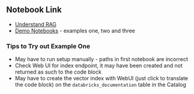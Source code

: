 ## Notebook Link

- [Understand RAG](https://docs.databricks.com/en/generative-ai/retrieval-augmented-generation.html)
- [Demo Notebooks](https://notebooks.databricks.com/demos/llm-rag-chatbot/index.html#) - examples one, two and three

### Tips to Try out Example One

- May have to run setup manually - paths in first notebook are incorrect
- Check Web UI for index endpoint,  it may have been created and not returned as such to the code block
- May have to create the vector index with WebUI (just click to translate the code block) on the `databricks_documentation` table in the Catalog
